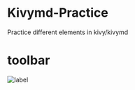 # Kivymd-Practice
Practice different elements in kivy/kivymd

# toolbar

![label](https://user-images.githubusercontent.com/46225357/107125406-da01c480-68cf-11eb-9117-46066ba95e97.png=200x400)

